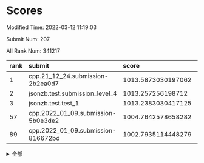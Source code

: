 # Scores

Modified Time: 2022-03-12 11:19:03

Submit Num: 207

All Rank Num: 341217

| rank |               submit               |       score        |       sigma        | pk_num |
| :--- | :--------------------------------- | :----------------- | :----------------- | :----- |
| 1    | cpp.21_12_24.submission-2b2ea0d7   | 1013.5873030197062 | 0.8172789215303202 | 6600   |
| 2    | jsonzb.test.submission_level_4     | 1013.257256198712  | 0.8038094959109989 | 6595   |
| 3    | jsonzb.test.test_1                 | 1013.2383030417125 | 0.7981321071369946 | 6591   |
| 57   | cpp.2022_01_09.submission-5b0e3de2 | 1004.7642578658282 | 0.7090827853314837 | 6595   |
| 89   | cpp.2022_01_09.submission-816672bd | 1002.7935114448279 | 0.7169770323218557 | 6593   |


<details>
<summary>全部</summary>

| rank |                 submit                 |       score        |       sigma        | pk_num |
| :--- | :------------------------------------- | :----------------- | :----------------- | :----- |
| 1    | cpp.21_12_24.submission-2b2ea0d7       | 1013.5873030197062 | 0.8172789215303202 | 6600   |
| 2    | jsonzb.test.submission_level_4         | 1013.257256198712  | 0.8038094959109989 | 6595   |
| 3    | jsonzb.test.test_1                     | 1013.2383030417125 | 0.7981321071369946 | 6591   |
| 4    | gobigger.level_3.submission_level_3_5  | 1011.6660098109738 | 0.779203614199399  | 6594   |
| 5    | gobigger.level_3.submission_level_3_6  | 1011.5933132613069 | 0.7831068816742681 | 6597   |
| 6    | gobigger.level_3.submission_level_3_19 | 1011.3040025081257 | 0.7722564400145153 | 6595   |
| 7    | gobigger.level_3.submission_level_3_36 | 1011.2722930097829 | 0.7642752331370455 | 6589   |
| 8    | gobigger.level_3.submission_level_3_46 | 1011.1270848497556 | 0.7708943158127144 | 6590   |
| 9    | gobigger.level_3.submission_level_3_31 | 1011.031737938113  | 0.7671268144472333 | 6594   |
| 10   | gobigger.level_3.submission_level_3_49 | 1010.8775537836736 | 0.7750896558208435 | 6595   |
| 11   | gobigger.level_3.submission_level_3_15 | 1010.711730703371  | 0.7712293066805319 | 6597   |
| 12   | gobigger.level_3.submission_level_3_39 | 1010.6940078849666 | 0.7630738274327863 | 6593   |
| 13   | gobigger.level_3.submission_level_3_42 | 1010.6570923980748 | 0.7779850420005441 | 6593   |
| 14   | gobigger.level_3.submission_level_3_27 | 1010.6484806730213 | 0.7686923731536048 | 6589   |
| 15   | gobigger.level_3.submission_level_3_18 | 1010.6076253946628 | 0.7588850396201916 | 6594   |
| 16   | gobigger.level_3.submission_level_3_34 | 1010.5967974681407 | 0.7676078750840527 | 6587   |
| 17   | gobigger.level_3.submission_level_3_21 | 1010.5815670490962 | 0.7706981954316445 | 6592   |
| 18   | gobigger.level_3.submission_level_3_3  | 1010.5788282138903 | 0.7650564793176587 | 6600   |
| 19   | gobigger.level_3.submission_level_3_9  | 1010.5219903403921 | 0.7668819698437952 | 6591   |
| 20   | gobigger.level_3.submission_level_3_41 | 1010.4507833277961 | 0.7737533139358714 | 6589   |
| 21   | gobigger.level_3.submission_level_3_7  | 1010.4339283897715 | 0.7808825867437751 | 6596   |
| 22   | gobigger.level_3.submission_level_3_14 | 1010.4273122529194 | 0.7551304725264085 | 6595   |
| 23   | gobigger.level_3.submission_level_3_23 | 1010.4066548086472 | 0.7576789843926628 | 6593   |
| 24   | gobigger.level_3.submission_level_3_11 | 1010.3992393812986 | 0.7558335698453428 | 6586   |
| 25   | gobigger.level_3.submission_level_3_48 | 1010.2981117108181 | 0.7919213463478382 | 6591   |
| 26   | gobigger.level_3.submission_level_3_2  | 1010.2659502243954 | 0.7501255033274589 | 6594   |
| 27   | gobigger.level_3.submission_level_3_37 | 1010.2421680673118 | 0.7779729884869294 | 6592   |
| 28   | gobigger.level_3.submission_level_3_12 | 1010.152139240555  | 0.7431974946299054 | 6591   |
| 29   | gobigger.level_3.submission_level_3_1  | 1010.0516472897649 | 0.7468472651759402 | 6589   |
| 30   | gobigger.level_3.submission_level_3_20 | 1010.0264966293671 | 0.7672077951067994 | 6590   |
| 31   | gobigger.level_3.submission_level_3_13 | 1009.899213927577  | 0.7539193387185265 | 6593   |
| 32   | gobigger.level_3.submission_level_3_35 | 1009.871102442263  | 0.7715455339316147 | 6595   |
| 33   | gobigger.level_3.submission_level_3_25 | 1009.8362041361589 | 0.7586853278467848 | 6594   |
| 34   | gobigger.level_3.submission_level_3_40 | 1009.8180291356276 | 0.7908652953639045 | 6597   |
| 35   | gobigger.level_3.submission_level_3_30 | 1009.77789913762   | 0.7511281318618532 | 6597   |
| 36   | gobigger.level_3.submission_level_3_10 | 1009.7113688552047 | 0.7537121707461987 | 6595   |
| 37   | gobigger.level_3.submission_level_3_0  | 1009.70524728454   | 0.7469891189381151 | 6595   |
| 38   | gobigger.level_3.submission_level_3_24 | 1009.6293684671629 | 0.7451431709829716 | 6593   |
| 39   | gobigger.level_3.submission_level_3_16 | 1009.6057015779993 | 0.7700143922093583 | 6589   |
| 40   | gobigger.level_3.submission_level_3_47 | 1009.5875643262749 | 0.7665994769461919 | 6597   |
| 41   | gobigger.level_3.submission_level_3_32 | 1009.579593076199  | 0.7435025665692713 | 6587   |
| 42   | gobigger.level_3.submission_level_3_45 | 1009.500049223848  | 0.7476285008317817 | 6594   |
| 43   | gobigger.level_3.submission_level_3_29 | 1009.4889483211164 | 0.7966762099285484 | 6594   |
| 44   | gobigger.level_3.submission_level_3_44 | 1009.4335785014077 | 0.7675392642048872 | 6594   |
| 45   | gobigger.level_3.submission_level_3_28 | 1009.3225839829357 | 0.759560766717298  | 6589   |
| 46   | gobigger.level_3.submission_level_3_22 | 1009.2817575885497 | 0.7258550289008223 | 6596   |
| 47   | gobigger.level_3.submission_level_3_33 | 1009.2357994572641 | 0.7730846502539863 | 6599   |
| 48   | gobigger.level_3.submission_level_3_38 | 1009.1746108797887 | 0.7490594926889538 | 6592   |
| 49   | gobigger.level_3.submission_level_3_43 | 1009.028829994498  | 0.7573802772299114 | 6591   |
| 50   | gobigger.level_3.submission_level_3_26 | 1008.8683266736273 | 0.7251485896973613 | 6594   |
| 51   | gobigger.level_3.submission_level_3_4  | 1008.840431471167  | 0.764899477579826  | 6594   |
| 52   | gobigger.level_3.submission_level_3_8  | 1008.6717538806402 | 0.7546400773758232 | 6596   |
| 53   | gobigger.level_3.submission_level_3_17 | 1008.5073555899977 | 0.7521139573756118 | 6598   |
| 54   | gobigger.level_1.submission_level_1_29 | 1005.2164673499674 | 0.7281509990877286 | 6590   |
| 55   | gobigger.level_1.submission_level_1_21 | 1005.1510627829288 | 0.7245819297786638 | 6592   |
| 56   | gobigger.level_1.submission_level_1_28 | 1005.0537315973554 | 0.7360352576005081 | 6590   |
| 57   | cpp.2022_01_09.submission-5b0e3de2     | 1004.7642578658282 | 0.7090827853314837 | 6595   |
| 58   | gobigger.level_1.submission_level_1_11 | 1004.1448338048739 | 0.721420363907517  | 6594   |
| 59   | gobigger.level_1.submission_level_1_3  | 1004.0315064360606 | 0.7237806815851874 | 6593   |
| 60   | gobigger.level_1.submission_level_1_16 | 1003.9712360775342 | 0.7130420805011458 | 6590   |
| 61   | gobigger.level_1.submission_level_1_49 | 1003.9378069428689 | 0.7304832169624725 | 6596   |
| 62   | gobigger.level_1.submission_level_1_19 | 1003.8535471382737 | 0.710577210945114  | 6594   |
| 63   | gobigger.level_1.submission_level_1_42 | 1003.8494166598633 | 0.7149060757992028 | 6595   |
| 64   | gobigger.level_1.submission_level_1_0  | 1003.7990945116762 | 0.7144420642955875 | 6596   |
| 65   | gobigger.level_1.submission_level_1_27 | 1003.6967368225208 | 0.7221163935201343 | 6589   |
| 66   | gobigger.level_1.submission_level_1_34 | 1003.6631002855527 | 0.7048524967150654 | 6596   |
| 67   | gobigger.level_1.submission_level_1_35 | 1003.6297356281084 | 0.7199946370802952 | 6593   |
| 68   | gobigger.level_1.submission_level_1_37 | 1003.5725551076495 | 0.7074733921621904 | 6591   |
| 69   | gobigger.level_1.submission_level_1_13 | 1003.4716495763537 | 0.709525591802074  | 6594   |
| 70   | gobigger.level_1.submission_level_1_25 | 1003.4583261741311 | 0.7224520576182295 | 6595   |
| 71   | gobigger.level_1.submission_level_1_43 | 1003.3987978907104 | 0.7261585736551024 | 6595   |
| 72   | gobigger.level_1.submission_level_1_14 | 1003.39609318003   | 0.7114003766267615 | 6593   |
| 73   | gobigger.level_1.submission_level_1_23 | 1003.3884412298703 | 0.7130096512311564 | 6592   |
| 74   | gobigger.level_1.submission_level_1_47 | 1003.3369233233095 | 0.7138986359769608 | 6587   |
| 75   | gobigger.level_1.submission_level_1_7  | 1003.3142061788493 | 0.7134753995098337 | 6595   |
| 76   | gobigger.level_1.submission_level_1_24 | 1003.2614792265716 | 0.7136702983216463 | 6594   |
| 77   | gobigger.level_1.submission_level_1_22 | 1003.1848841124188 | 0.7136913530639075 | 6596   |
| 78   | gobigger.level_1.submission_level_1_17 | 1003.1764319206968 | 0.7157541949897994 | 6592   |
| 79   | gobigger.level_1.submission_level_1_33 | 1003.1570851602414 | 0.7096077858444779 | 6596   |
| 80   | gobigger.level_1.submission_level_1_39 | 1003.1539358800951 | 0.7143149097943693 | 6595   |
| 81   | gobigger.level_1.submission_level_1_1  | 1003.1435922347501 | 0.7094871162456332 | 6592   |
| 82   | gobigger.level_1.submission_level_1_45 | 1003.0705287607946 | 0.7150765473178754 | 6591   |
| 83   | gobigger.level_1.submission_level_1_6  | 1003.0524599139169 | 0.7182457185448053 | 6596   |
| 84   | gobigger.level_1.submission_level_1_32 | 1003.0279520823702 | 0.7101871017552318 | 6600   |
| 85   | gobigger.level_1.submission_level_1_31 | 1002.9678716683301 | 0.7127566430183256 | 6595   |
| 86   | gobigger.level_1.submission_level_1_2  | 1002.9293342796833 | 0.7131112726981891 | 6594   |
| 87   | gobigger.level_1.submission_level_1_46 | 1002.8536244504857 | 0.7115806678273866 | 6592   |
| 88   | gobigger.level_1.submission_level_1_40 | 1002.8113038707421 | 0.7182748564170194 | 6597   |
| 89   | cpp.2022_01_09.submission-816672bd     | 1002.7935114448279 | 0.7169770323218557 | 6593   |
| 90   | gobigger.level_1.submission_level_1_41 | 1002.7340287780779 | 0.7051343080649397 | 6587   |
| 91   | gobigger.level_1.submission_level_1_18 | 1002.7275066626818 | 0.7205553810357206 | 6596   |
| 92   | gobigger.level_1.submission_level_1_44 | 1002.7033890223718 | 0.7171121419052859 | 6598   |
| 93   | gobigger.level_1.submission_level_1_12 | 1002.6765370242157 | 0.7144271464247359 | 6593   |
| 94   | gobigger.level_1.submission_level_1_5  | 1002.5978035334393 | 0.719022206574267  | 6595   |
| 95   | gobigger.level_1.submission_level_1_8  | 1002.5266292805675 | 0.7141199541041852 | 6593   |
| 96   | gobigger.level_1.submission_level_1_48 | 1002.4602624780672 | 0.71991975400575   | 6594   |
| 97   | gobigger.level_1.submission_level_1_36 | 1002.3497747660276 | 0.7073390896889911 | 6592   |
| 98   | gobigger.level_1.submission_level_1_26 | 1002.3220877205403 | 0.7199278880161982 | 6590   |
| 99   | gobigger.level_1.submission_level_1_38 | 1001.9506718109269 | 0.7171077129092581 | 6587   |
| 100  | gobigger.level_1.submission_level_1_9  | 1001.9263449196088 | 0.7035856529452781 | 6590   |
| 101  | gobigger.level_1.submission_level_1_10 | 1001.8931014524388 | 0.7088358171696623 | 6595   |
| 102  | gobigger.level_1.submission_level_1_4  | 1001.8770178931941 | 0.7125198950803746 | 6594   |
| 103  | gobigger.level_1.submission_level_1_30 | 1001.7196871770614 | 0.7139657301293418 | 6591   |
| 104  | gobigger.level_1.submission_level_1_20 | 1001.6641676966638 | 0.715573825497165  | 6593   |
| 105  | gobigger.level_1.submission_level_1_15 | 1001.6525858952211 | 0.7102623931469026 | 6591   |
| 106  | gobigger.random.submission_random_17   | 997.6939283046261  | 0.7153158408849819 | 6594   |
| 107  | gobigger.random.submission_random_11   | 997.3960440551158  | 0.7054755893057322 | 6594   |
| 108  | gobigger.random.submission_random_9    | 997.2304990851096  | 0.6968986165820195 | 6589   |
| 109  | gobigger.random.submission_random_21   | 997.0932039846532  | 0.7029959920652085 | 6591   |
| 110  | gobigger.random.submission_random_31   | 997.0171086481873  | 0.7050068396494963 | 6592   |
| 111  | gobigger.random.submission_random_26   | 997.0002774418161  | 0.6976107801189779 | 6595   |
| 112  | gobigger.random.submission_random_34   | 996.9860838319245  | 0.7174165878678074 | 6594   |
| 113  | gobigger.random.submission_random_40   | 996.971845859842   | 0.6982756465442188 | 6591   |
| 114  | gobigger.random.submission_random_3    | 996.93238146779    | 0.7052610657434698 | 6595   |
| 115  | gobigger.random.submission_random_35   | 996.9283132163652  | 0.7005581544330634 | 6594   |
| 116  | gobigger.random.submission_random_42   | 996.8369915743662  | 0.7238779103939564 | 6597   |
| 117  | gobigger.random.submission_random_39   | 996.7538836646638  | 0.7078899203454878 | 6595   |
| 118  | gobigger.random.submission_random_16   | 996.7479355741609  | 0.7179172589065882 | 6588   |
| 119  | gobigger.random.submission_random_43   | 996.7054929535125  | 0.7109493030698614 | 6594   |
| 120  | gobigger.random.submission_random_48   | 996.7033941959237  | 0.7016942032650169 | 6593   |
| 121  | gobigger.random.submission_random_36   | 996.5099029840037  | 0.6996667152899563 | 6591   |
| 122  | gobigger.random.submission_random_10   | 996.5067315728909  | 0.7087506925800702 | 6591   |
| 123  | gobigger.random.submission_random_38   | 996.4573463181347  | 0.7159634217320292 | 6597   |
| 124  | gobigger.random.submission_random_45   | 996.4016450924763  | 0.7050233282233381 | 6596   |
| 125  | gobigger.random.submission_random_14   | 996.3778818369665  | 0.7124686783411885 | 6594   |
| 126  | gobigger.random.submission_random_41   | 996.3774437687892  | 0.7131044931148947 | 6597   |
| 127  | gobigger.random.submission_random_6    | 996.2403791526771  | 0.7174896818833664 | 6596   |
| 128  | gobigger.random.submission_random_4    | 996.1478875770537  | 0.7002889248036328 | 6592   |
| 129  | gobigger.random.submission_random_25   | 996.0750833646356  | 0.7160822916111979 | 6595   |
| 130  | gobigger.random.submission_random_32   | 995.9915014220506  | 0.7157893791475406 | 6592   |
| 131  | gobigger.random.submission_random_27   | 995.9478767436152  | 0.7009496942198721 | 6593   |
| 132  | gobigger.random.submission_random_0    | 995.9355841495325  | 0.7094005312458274 | 6598   |
| 133  | gobigger.random.submission_random_19   | 995.9087784197789  | 0.7109853273793355 | 6596   |
| 134  | gobigger.random.submission_random_15   | 995.9030915558267  | 0.7142894109615014 | 6594   |
| 135  | gobigger.random.submission_random_37   | 995.8771608730896  | 0.7102255883120887 | 6594   |
| 136  | gobigger.random.submission_random_47   | 995.8379317374496  | 0.7168858404048005 | 6592   |
| 137  | gobigger.random.submission_random_49   | 995.822726096128   | 0.7112800469428737 | 6599   |
| 138  | gobigger.random.submission_random_33   | 995.8106445618938  | 0.7101956095629172 | 6592   |
| 139  | gobigger.random.submission_random_18   | 995.8059503408521  | 0.7108652814735397 | 6593   |
| 140  | gobigger.random.submission_random_7    | 995.7899195354198  | 0.7029270844747246 | 6595   |
| 141  | gobigger.random.submission_random_13   | 995.728114049475   | 0.7100075754454352 | 6592   |
| 142  | gobigger.random.submission_random_24   | 995.6627964325289  | 0.7114568637491929 | 6594   |
| 143  | gobigger.random.submission_random_46   | 995.5075513992309  | 0.7062850745395164 | 6594   |
| 144  | gobigger.random.submission_random_44   | 995.4875253139019  | 0.7022574726976941 | 6602   |
| 145  | gobigger.random.submission_random_29   | 995.4445638037918  | 0.7105762221948096 | 6595   |
| 146  | gobigger.random.submission_random_30   | 995.4429047695194  | 0.7057166046658278 | 6601   |
| 147  | gobigger.random.submission_random_12   | 995.3484218946178  | 0.7150604301502493 | 6598   |
| 148  | gobigger.random.submission_random_5    | 995.2244225901089  | 0.7183801676265813 | 6591   |
| 149  | gobigger.random.submission_random_22   | 995.0800594159948  | 0.7091678312348403 | 6594   |
| 150  | gobigger.random.submission_random_28   | 995.0741366846936  | 0.7192731316888544 | 6590   |
| 151  | gobigger.random.submission_random_20   | 994.9798556537573  | 0.7130431804040689 | 6593   |
| 152  | gobigger.random.submission_random_8    | 994.8721225488027  | 0.7197798091413778 | 6593   |
| 153  | gobigger.random.submission_random_23   | 994.8533740066501  | 0.7061675892507181 | 6597   |
| 154  | gobigger.random.submission_random_2    | 994.7113738451825  | 0.7247929707530564 | 6591   |
| 155  | gobigger.random.submission_random_1    | 994.7112919115937  | 0.7141753780773786 | 6594   |
| 156  | gobigger.level_2.submission_level_2_17 | 994.218187338197   | 0.7304195316738238 | 6595   |
| 157  | gobigger.level_2.submission_level_2_14 | 993.984840433235   | 0.7568024541026476 | 6596   |
| 158  | gobigger.level_2.submission_level_2_25 | 993.9322232193003  | 0.7447323583300883 | 6595   |
| 159  | gobigger.level_2.submission_level_2_3  | 993.8470577440045  | 0.731697527212193  | 6594   |
| 160  | gobigger.level_2.submission_level_2_21 | 993.7988216069823  | 0.7220297253006315 | 6589   |
| 161  | gobigger.level_2.submission_level_2_15 | 993.4624845343689  | 0.7577756153125881 | 6590   |
| 162  | gobigger.level_2.submission_level_2_2  | 993.270233584015   | 0.7345366936260639 | 6595   |
| 163  | gobigger.level_2.submission_level_2_9  | 993.2253300005715  | 0.7354566999660104 | 6599   |
| 164  | gobigger.level_2.submission_level_2_23 | 993.2206914767588  | 0.7398389774603645 | 6594   |
| 165  | gobigger.level_2.submission_level_2_43 | 993.1267812249008  | 0.7219030655905733 | 6589   |
| 166  | gobigger.level_2.submission_level_2_47 | 993.025052921565   | 0.7453053763788619 | 6594   |
| 167  | gobigger.level_2.submission_level_2_35 | 992.5093728739268  | 0.7251080663945253 | 6595   |
| 168  | gobigger.level_2.submission_level_2_26 | 992.4655967788791  | 0.7411033887350137 | 6592   |
| 169  | gobigger.level_2.submission_level_2_41 | 992.463055124833   | 0.7412923118997251 | 6590   |
| 170  | gobigger.level_2.submission_level_2_16 | 992.4258560433797  | 0.7407428386394815 | 6589   |
| 171  | gobigger.level_2.submission_level_2_45 | 992.3716524713806  | 0.7306727465964177 | 6594   |
| 172  | gobigger.level_2.submission_level_2_39 | 992.3412098998451  | 0.7547845491826178 | 6596   |
| 173  | gobigger.level_2.submission_level_2_5  | 992.3297952900873  | 0.7483284962737522 | 6598   |
| 174  | gobigger.level_2.submission_level_2_7  | 992.3181668068962  | 0.7458239047135281 | 6592   |
| 175  | gobigger.level_2.submission_level_2_4  | 992.2949628691572  | 0.7331569417109848 | 6597   |
| 176  | gobigger.level_2.submission_level_2_49 | 992.2256932163341  | 0.7340953704347069 | 6595   |
| 177  | gobigger.level_2.submission_level_2_8  | 992.1629590013277  | 0.7500293433442603 | 6588   |
| 178  | gobigger.level_2.submission_level_2_30 | 992.1320883555634  | 0.7223955918456617 | 6591   |
| 179  | gobigger.level_2.submission_level_2_6  | 992.0827040622376  | 0.7391363099798222 | 6592   |
| 180  | gobigger.level_2.submission_level_2_38 | 992.0448271427376  | 0.7417821335677427 | 6591   |
| 181  | gobigger.level_2.submission_level_2_11 | 992.0290212795039  | 0.745766523959104  | 6592   |
| 182  | gobigger.level_2.submission_level_2_48 | 992.0149990258533  | 0.7636753072362982 | 6593   |
| 183  | gobigger.level_2.submission_level_2_33 | 992.0140469387004  | 0.7321926996847915 | 6597   |
| 184  | gobigger.level_2.submission_level_2_27 | 991.9707004000152  | 0.7341896533303899 | 6593   |
| 185  | gobigger.level_2.submission_level_2_40 | 991.9568798771903  | 0.7527078685625577 | 6594   |
| 186  | gobigger.level_2.submission_level_2_31 | 991.9347224892812  | 0.731726591540286  | 6591   |
| 187  | gobigger.level_2.submission_level_2_24 | 991.9055632911562  | 0.7355605352056629 | 6596   |
| 188  | gobigger.level_2.submission_level_2_34 | 991.8881689393967  | 0.7369684758731243 | 6594   |
| 189  | gobigger.level_2.submission_level_2_19 | 991.8548820598087  | 0.7635980188588084 | 6599   |
| 190  | gobigger.level_2.submission_level_2_20 | 991.6339761750929  | 0.7502390244068053 | 6593   |
| 191  | gobigger.level_2.submission_level_2_12 | 991.4736431316906  | 0.7485526808373778 | 6592   |
| 192  | gobigger.level_2.submission_level_2_32 | 991.4335614649958  | 0.7542710664205258 | 6595   |
| 193  | gobigger.level_2.submission_level_2_10 | 991.3432657473392  | 0.7502435909761302 | 6599   |
| 194  | gobigger.level_2.submission_level_2_44 | 991.2819234456155  | 0.7816148656754777 | 6595   |
| 195  | gobigger.level_2.submission_level_2_42 | 991.2792469007238  | 0.7565821329649336 | 6595   |
| 196  | gobigger.level_2.submission_level_2_18 | 991.0787992590288  | 0.7407943623959655 | 6600   |
| 197  | gobigger.level_2.submission_level_2_0  | 991.0741012254414  | 0.7613749911822001 | 6593   |
| 198  | gobigger.level_2.submission_level_2_28 | 991.0675242164051  | 0.7513406780206844 | 6589   |
| 199  | gobigger.level_2.submission_level_2_29 | 990.8322321218287  | 0.7423623792702885 | 6592   |
| 200  | gobigger.level_2.submission_level_2_13 | 990.7916708262989  | 0.7616802007423038 | 6593   |
| 201  | gobigger.level_2.submission_level_2_46 | 990.6828203676195  | 0.743892245955954  | 6593   |
| 202  | gobigger.level_2.submission_level_2_22 | 990.5732920838541  | 0.7629238027229442 | 6595   |
| 203  | gobigger.level_2.submission_level_2_36 | 990.0594745493363  | 0.7592832247809175 | 6595   |
| 204  | gobigger.level_2.submission_level_2_1  | 990.0304208006265  | 0.7558443408805468 | 6594   |
| 205  | gobigger.level_2.submission_level_2_37 | 989.9112435855671  | 0.7561236179037701 | 6592   |
| 206  | gobigger.none.submission_none_1        | 978.193121945155   | 1.2481729925610414 | 6596   |
| 207  | gobigger.none.submission_none_0        | 977.3241614344537  | 1.344019827176136  | 6597   |

</details>